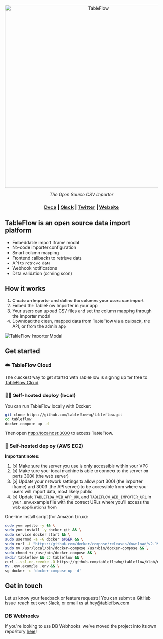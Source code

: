 <div align="center">
<a href="https://tableflow.com"><img src="https://tableflow-assets-cdn.s3.amazonaws.com/TableFlow-readme-header.png" width="600" alt="TableFlow"></a>

<em>The Open Source CSV Importer</em>

<h3>
    <a href="https://tableflow.com/docs">Docs</a> |
    <a href="https://join.slack.com/t/tableflow/shared_invite/zt-1psu47idh-vnItf_BaWcIWih8flGZ0fw">Slack</a> |
    <a href="https://twitter.com/tableflow">Twitter</a> |
    <a href="https://tableflow.com">Website</a> 
</h3>

</div>

## TableFlow is an open source data import platform

- Embeddable import iframe modal
- No-code importer configuration
- Smart column mapping
- Frontend callbacks to retrieve data
- API to retrieve data
- Webhook notifications
- Data validation (coming soon)

## How it works

1. Create an Importer and define the columns your users can import
2. Embed the TableFlow Importer in your app
3. Your users can upload CSV files and set the column mapping through the Importer modal
4. Download the clean, mapped data from TableFlow via a callback, the API, or from the admin app

![TableFlow Importer Modal](https://tableflow-assets-cdn.s3.amazonaws.com/importer-modal-20230613b.png)

## Get started

### ☁️ TableFlow Cloud

The quickest way to get started with TableFlow is signing up for free
to [TableFlow Cloud](https://app.tableflow.com/signup)

### 👩‍💻 Self-hosted deploy (local)

You can run TableFlow locally with Docker:

```bash
git clone https://github.com/tableflowhq/tableflow.git
cd tableflow
docker-compose up -d
```

Then open [http://localhost:3000](http://localhost:3000) to access TableFlow.

### 🤖 Self-hosted deploy (AWS EC2)

**Important notes:**

1. [x] Make sure the server you use is only accessible within your VPC
2. [x] Make sure your local machine is able to connect to the server on ports 3000 (the web server)
3. [x] Update your network settings to allow port 3001 (the importer iframe) and 3003 (the API server) to be accessible
       from where your users will import data, most likely public
4. [x] Update `TABLEFLOW_WEB_APP_URL` and `TABLEFLOW_WEB_IMPORTER_URL` in your .env.example file with the correct URLs
       where you'll access the web applications from

One-line install script (for Amazon Linux):

```bash
sudo yum update -y && \
sudo yum install -y docker git && \
sudo service docker start && \
sudo usermod -a -G docker $USER && \
sudo curl -L "https://github.com/docker/compose/releases/download/v2.19.1/docker-compose-$(uname -s)-$(uname -m)" -o /usr/local/bin/docker-compose && \
sudo mv /usr/local/bin/docker-compose /usr/bin/docker-compose && \
sudo chmod +x /usr/bin/docker-compose && \
mkdir tableflow && cd tableflow && \
curl --ssl-no-revoke -O https://github.com/tableflowhq/tableflow/blob/main/docker-compose.base.yml -O https://github.com/tableflowhq/tableflow/blob/main/docker-compose.yml -O https://github.com/tableflowhq/tableflow/blob/main/.env.example
mv .env.example .env && \
sg docker -c 'docker-compose up -d'
```

## Get in touch

Let us know your feedback or feature requests! You can submit a GitHub issue, reach out
over [Slack](https://join.slack.com/t/tableflow/shared_invite/zt-1psu47idh-vnItf_BaWcIWih8flGZ0fw), or email us
at [hey@tableflow.com](mailto:hey@tableflow.com)

### DB Webhooks

If you're looking to use DB Webhooks, we've moved the project into its own
repository [here](https://github.com/tableflowhq/db-webhooks)!
